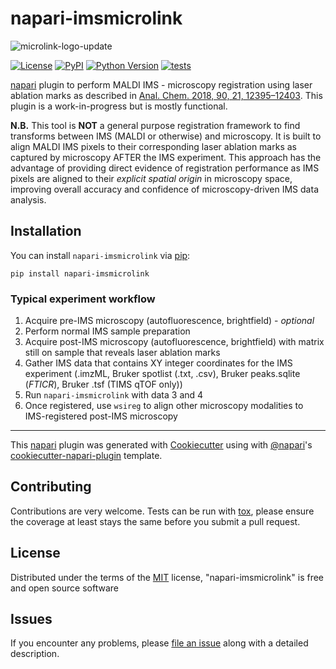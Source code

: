 # napari-imsmicrolink
![microlink-logo-update](https://user-images.githubusercontent.com/17855764/146078168-dd557089-ff10-46d6-b24d-268f5d21a9ee.png)

[![License](https://img.shields.io/pypi/l/napari-imsmicrolink.svg?color=green)](https://github.com/nhpatterson/napari-imsmicrolink/raw/master/LICENSE)
[![PyPI](https://img.shields.io/pypi/v/napari-imsmicrolink.svg?color=green)](https://pypi.org/project/napari-imsmicrolink)
[![Python Version](https://img.shields.io/pypi/pyversions/napari-imsmicrolink.svg?color=green)](https://python.org)
[![tests](https://github.com/nhpatterson/napari-imsmicrolink/workflows/tests/badge.svg)](https://github.com/nhpatterson/napari-imsmicrolink/actions)

[napari] plugin to perform MALDI IMS - microscopy registration using laser ablation marks as described in [Anal. Chem. 2018, 90, 21, 12395–12403](https://pubs.acs.org/doi/abs/10.1021/acs.analchem.8b02884). This plugin is a work-in-progress but is mostly functional.

__N.B.__ This tool is __NOT__ a general purpose registration framework to find transforms between IMS (MALDI or otherwise)
and microscopy. It is built to align MALDI IMS pixels to their corresponding laser ablation marks as captured by microscopy AFTER the IMS experiment. 
This approach has the advantage of providing direct evidence of registration performance as IMS pixels are aligned 
to their _explicit spatial origin_ in microscopy space, improving overall accuracy and confidence of microscopy-driven IMS 
data analysis.

## Installation

You can install `napari-imsmicrolink` via [pip]:

    pip install napari-imsmicrolink

### Typical experiment workflow
1. Acquire pre-IMS microscopy (autofluorescence, brightfield) - _optional_
2. Perform normal IMS sample preparation
3. Acquire post-IMS microscopy (autofluorescence, brightfield) with matrix still on sample
that reveals laser ablation marks
4. Gather IMS data that contains XY integer coordinates for the IMS experiment
   (.imzML, Bruker spotlist (.txt, .csv), Bruker peaks.sqlite (_FTICR_),
   Bruker .tsf (TIMS qTOF only))
5. Run `napari-imsmicrolink` with data 3 and 4
6. Once registered, use `wsireg` to align other microscopy modalities to IMS-registered post-IMS
microscopy

----------------------------------

This [napari] plugin was generated with [Cookiecutter] using with [@napari]'s [cookiecutter-napari-plugin] template.

<!--
Don't miss the full getting started guide to set up your new package:
https://github.com/napari/cookiecutter-napari-plugin#getting-started

and review the napari docs for plugin developers:
https://napari.org/docs/plugins/index.html
-->


## Contributing

Contributions are very welcome. Tests can be run with [tox], please ensure
the coverage at least stays the same before you submit a pull request.

## License

Distributed under the terms of the [MIT] license,
"napari-imsmicrolink" is free and open source software

## Issues

If you encounter any problems, please [file an issue] along with a detailed description.

[napari]: https://github.com/napari/napari
[Cookiecutter]: https://github.com/audreyr/cookiecutter
[@napari]: https://github.com/napari
[MIT]: http://opensource.org/licenses/MIT
[BSD-3]: http://opensource.org/licenses/BSD-3-Clause
[GNU GPL v3.0]: http://www.gnu.org/licenses/gpl-3.0.txt
[GNU LGPL v3.0]: http://www.gnu.org/licenses/lgpl-3.0.txt
[Apache Software License 2.0]: http://www.apache.org/licenses/LICENSE-2.0
[Mozilla Public License 2.0]: https://www.mozilla.org/media/MPL/2.0/index.txt
[cookiecutter-napari-plugin]: https://github.com/napari/cookiecutter-napari-plugin
[file an issue]: https://github.com/nhpatterson/napari-imsmicrolink/issues
[napari]: https://github.com/napari/napari
[tox]: https://tox.readthedocs.io/en/latest/
[pip]: https://pypi.org/project/pip/
[PyPI]: https://pypi.org/

